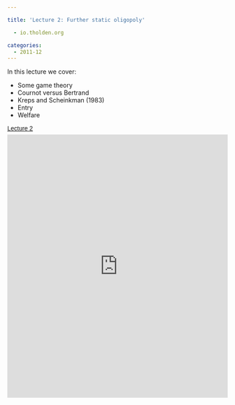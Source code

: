 ```yaml
---

title: 'Lecture 2: Further static oligopoly'

  - io.tholden.org

categories:
  - 2011-12
---
```

In this lecture we cover:<br /><ul><li>Some game theory</li><li>Cournot versus Bertrand</li><li>Kreps and Scheinkman (1983)</li><li>Entry</li><li>Welfare</li></ul><a title="View Lecture 2 on Scribd" href="http://www.scribd.com/doc/68772665/Lecture-2" style="margin: 12px auto 6px auto; font-family: Helvetica,Arial,Sans-serif; font-style: normal; font-variant: normal; font-weight: normal; font-size: 14px; line-height: normal; font-size-adjust: none; font-stretch: normal; -x-system-font: none; display: block; text-decoration: underline;">Lecture 2</a><iframe src="http://www.scribd.com/embeds/68772665/content?start_page=1&view_mode=slideshow&access_key=key-20exlbsy3hny9lih7olj" data-auto-height="true" data-aspect-ratio="1.33333333333333" scrolling="no" width="100%" height="600" frameborder="0"></iframe>